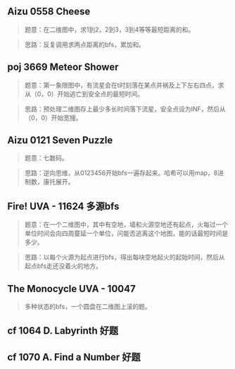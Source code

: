 ## Aizu 0558 Cheese
>题意：在二维图中，求1到2，2到3，3到4等等最短距离的和。

>思路：反复调用求两点距离的bfs，累加和。

## poj 3669 Meteor Shower 
>题意：第一象限图中，有流星会在t时刻落在某点并祸及上下左右四点，求从（0，0）开始逃亡到安全点的最短时间。

>思路：预处理二维图存上最少多长时间落下流星，安全点设为INF，然后从（0，0）开始宽搜。

## Aizu 0121 Seven Puzzle 
>题意：七数码。

>思路：逆向思维，从0123456开始bfs一遍存起来。哈希可以用map，8进制数，康托展开。

## Fire! UVA - 11624 多源bfs
>题意：在一个二维图中，其中有空地，墙和火源空地还有起点，火每过一个单位时间会向四周蔓延一个单位，问能否逃离这个地图，能的话最短时间是多少。

>思路：以每个火源为起点进行bfs，得出每块空地起火的起始时间，然后从起点bfs走还没着火的地方。

## The Monocycle UVA - 10047 
>多种状态的bfs，一个圆盘在二维图上滚的题。

## cf 1064 D. Labyrinth 好题

## cf 1070 A. Find a Number 好题
